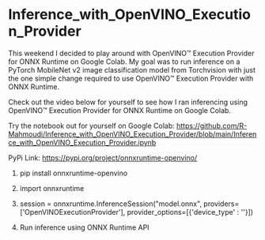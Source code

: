 # Inference_with_OpenVINO_Execution_Provider

This weekend I decided to play around with OpenVINO™ Execution Provider for ONNX Runtime on Google Colab. My goal was to run inference on a PyTorch MobileNet v2 image classification model from Torchvision with just the one simple change required to use OpenVINO™ Execution Provider with ONNX Runtime.

Check out the video below for yourself to see how I ran inferencing using OpenVINO™ Execution Provider for ONNX Runtime on Google Colab.

Try the notebook out for yourself on Google Colab: 
https://github.com/R-Mahmoudi/Inference_with_OpenVINO_Execution_Provider/blob/main/Inference_with_OpenVINO_Execution_Provider.ipynb


PyPi Link: https://pypi.org/project/onnxruntime-openvino/


1) pip install onnxruntime-openvino

2) import onnxruntime

3) session = onnxruntime.InferenceSession("model.onnx", providers=['OpenVINOExecutionProvider'], provider_options=[{'device_type' : '<device>'}])

4) Run inference using ONNX Runtime API
